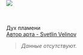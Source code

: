 <div style="align-items: flex-start;" cover-w >
    <img style="transform-origin: 65% 20%; transform: translateY(-50px);" src="fire/pic.jpg">
    <div title-container><div title>Дух пламени</div></div>
</div>
<div credits><a href="https://www.artstation.com/velinov">Автор арта - Svetlin Velinov</a></div>

<blockquote center warning>

*Данные отсутствуют.*
</blockquote>